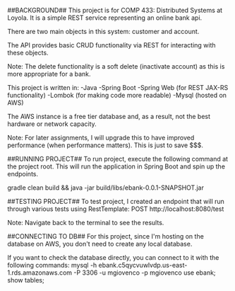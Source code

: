 ##BACKGROUND##
This project is for COMP 433: Distributed Systems at Loyola.  It is a simple REST service representing an online bank api.

There are two main objects in this system: customer and account.

The API provides basic CRUD functionality via REST for interacting with these objects.

Note: The delete functionality is a soft delete (inactivate account) as this is more appropriate for a bank.

This project is written in:
-Java
-Spring Boot
-Spring Web (for REST JAX-RS functionality)
-Lombok (for making code more readable)
-Mysql (hosted on AWS)

The AWS instance is a free tier database and, as a result, not the best hardware or network capacity.

Note: For later assignments, I will upgrade this to have improved performance (when performance matters).  This is just to save $$$.

##RUNNING PROJECT##
To run project, execute the following command at the project root.  This will run the application in Spring Boot and spin up the endpoints.

gradle clean build && java -jar build/libs/ebank-0.0.1-SNAPSHOT.jar

##TESTING PROJECT##
To test project, I created an endpoint that will run through various tests using RestTemplate:
POST http://localhost:8080/test

Note: Navigate back to the terminal to see the results.

##CONNECTING TO DB##
For this project, since I'm hosting on the database on AWS, you don't need to create any local database.

If you want to check the database directly, you can connect to it with the following commands:
mysql -h ebank.c5qycvuwlvdp.us-east-1.rds.amazonaws.com -P 3306 -u mgiovenco -p mgiovenco
use ebank;
show tables;